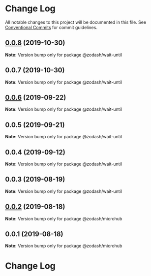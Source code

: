 # Change Log

All notable changes to this project will be documented in this file.
See [Conventional Commits](https://conventionalcommits.org) for commit guidelines.

## [0.0.8](https://github.com/zcorky/zodash/compare/@zodash/wait-until@0.0.7...@zodash/wait-until@0.0.8) (2019-10-30)

**Note:** Version bump only for package @zodash/wait-until





## 0.0.7 (2019-10-30)

**Note:** Version bump only for package @zodash/wait-until





## [0.0.6](https://github.com/zcorky/zodash/compare/@zodash/wait-until@0.0.5...@zodash/wait-until@0.0.6) (2019-09-22)

**Note:** Version bump only for package @zodash/wait-until





## 0.0.5 (2019-09-21)

**Note:** Version bump only for package @zodash/wait-until





## 0.0.4 (2019-09-12)

**Note:** Version bump only for package @zodash/wait-until





## 0.0.3 (2019-08-19)

**Note:** Version bump only for package @zodash/wait-until





## [0.0.2](https://github.com/zcorky/zodash/compare/@zodash/microhub@0.0.1...@zodash/microhub@0.0.2) (2019-08-18)

**Note:** Version bump only for package @zodash/microhub





## 0.0.1 (2019-08-18)

**Note:** Version bump only for package @zodash/microhub





# Change Log
